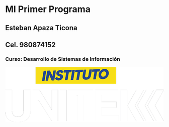 # MI Primer Programa
## Esteban Apaza Ticona
## Cel. 980874152
### Curso: Desarrollo de Sistemas de Información
![Instituto UNITEK](logounitek.png)
